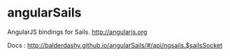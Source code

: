 angularSails
============

AngularJS bindings for Sails. http://angularjs.org

Docs : http://balderdashy.github.io/angularSails/#/api/ngsails.$sailsSocket
